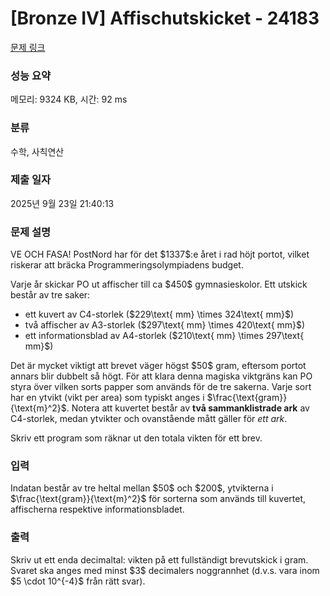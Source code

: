 # [Bronze IV] Affischutskicket - 24183 

[문제 링크](https://www.acmicpc.net/problem/24183) 

### 성능 요약

메모리: 9324 KB, 시간: 92 ms

### 분류

수학, 사칙연산

### 제출 일자

2025년 9월 23일 21:40:13

### 문제 설명

<p>VE OCH FASA! PostNord har för det $1337$:e året i rad höjt portot, vilket riskerar att bräcka Programmeringsolympiadens budget.</p>

<p>Varje år skickar PO ut affischer till ca $450$ gymnasieskolor. Ett utskick består av tre saker: </p>

<ul>
	<li>ett kuvert av C4-storlek ($229\text{ mm} \times 324\text{ mm}$)</li>
	<li>två affischer av A3-storlek ($297\text{ mm} \times 420\text{ mm}$)</li>
	<li>ett informationsblad av A4-storlek ($210\text{ mm} \times 297\text{ mm}$)</li>
</ul>

<p>Det är mycket viktigt att brevet väger högst $50$ gram, eftersom portot annars blir dubbelt så högt. För att klara denna magiska viktgräns kan PO styra över vilken sorts papper som används för de tre sakerna. Varje sort har en ytvikt (vikt per area) som typiskt anges i $\frac{\text{gram}}{\text{m}^2}$. Notera att kuvertet består av <strong>två sammanklistrade ark</strong> av C4-storlek, medan ytvikter och ovanstående mått gäller för <em>ett ark</em>.</p>

<p>Skriv ett program som räknar ut den totala vikten för ett brev.</p>

### 입력 

 <p>Indatan består av tre heltal mellan $50$ och $200$, ytvikterna i $\frac{\text{gram}}{\text{m}^2}$ för sorterna som används till kuvertet, affischerna respektive informationsbladet.</p>

### 출력 

 <p>Skriv ut ett enda decimaltal: vikten på ett fullständigt brevutskick i gram. Svaret ska anges med minst $3$ decimalers noggrannhet (d.v.s. vara inom $5 \cdot 10^{-4}$ från rätt svar).</p>

